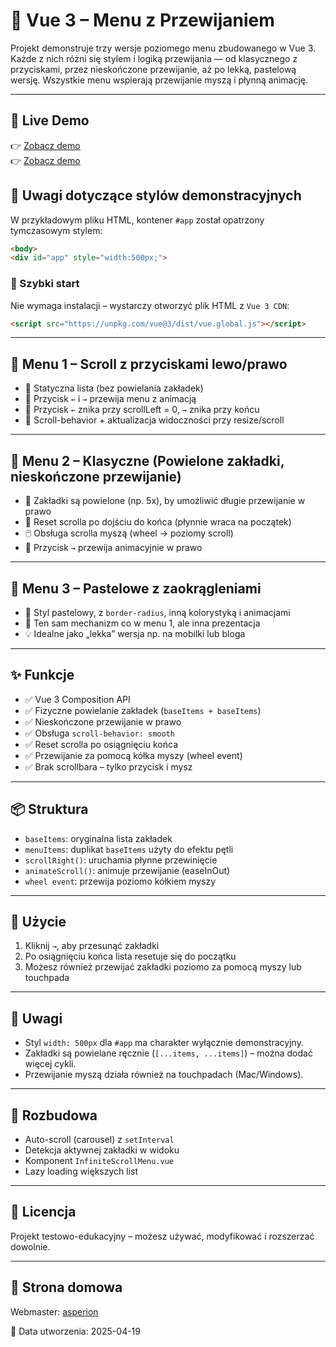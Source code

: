 # 🔁 Vue 3 – Menu z Przewijaniem

Projekt demonstruje trzy wersje poziomego menu zbudowanego w Vue 3. Każde z nich różni się stylem i logiką przewijania — od klasycznego z przyciskami, przez nieskończone przewijanie, aż po lekką, pastelową wersję. Wszystkie menu wspierają przewijanie myszą i płynną animację.

---

## 🔗 Live Demo

👉 [Zobacz demo](http://asperion24.eu/github/menu-scroll-x/menu-scroll-x.php)  
👉 [Zobacz demo](http://asperion24.eu/github/menu-scroll-x-all/menu-scroll-x-all.php) 

## 📝 Uwagi dotyczące stylów demonstracyjnych

W przykładowym pliku HTML, kontener `#app` został opatrzony tymczasowym stylem:

```html
<body>
<div id="app" style="width:500px;">
```
### 🚀 Szybki start

Nie wymaga instalacji – wystarczy otworzyć plik HTML z `Vue 3 CDN`:

```html
<script src="https://unpkg.com/vue@3/dist/vue.global.js"></script>
```
---

## 🧲 Menu 1 – Scroll z przyciskami lewo/prawo

- 🧭 Statyczna lista (bez powielania zakładek)
- 🔘 Przycisk `←` i `→` przewija menu z animacją
- 🧠 Przycisk `←` znika przy scrollLeft = 0, `→` znika przy końcu
- 🔄 Scroll-behavior + aktualizacja widoczności przy resize/scroll

---

## 🧭 Menu 2 – Klasyczne (Powielone zakładki, nieskończone przewijanie)

- 🔁 Zakładki są powielone (np. 5x), by umożliwić długie przewijanie w prawo
- 🧠 Reset scrolla po dojściu do końca (płynnie wraca na początek)
- 🖱️ Obsługa scrolla myszą (wheel → poziomy scroll)
- 🔘 Przycisk `→` przewija animacyjnie w prawo

---

## 🌸 Menu 3 – Pastelowe z zaokrągleniami

- 🎨 Styl pastelowy, z `border-radius`, inną kolorystyką i animacjami
- 🔁 Ten sam mechanizm co w menu 1, ale inna prezentacja
- 💡 Idealne jako „lekka” wersja np. na mobilki lub bloga

---

## ✨ Funkcje

- ✅ Vue 3 Composition API
- ✅ Fizyczne powielanie zakładek (`baseItems + baseItems`)
- ✅ Nieskończone przewijanie w prawo
- ✅ Obsługa `scroll-behavior: smooth`
- ✅ Reset scrolla po osiągnięciu końca
- ✅ Przewijanie za pomocą kółka myszy (wheel event)
- ✅ Brak scrollbara – tylko przycisk i mysz

---

## 📦 Struktura

- `baseItems`: oryginalna lista zakładek
- `menuItems`: duplikat `baseItems` użyty do efektu pętli
- `scrollRight()`: uruchamia płynne przewinięcie
- `animateScroll()`: animuje przewijanie (easeInOut)
- `wheel event`: przewija poziomo kółkiem myszy

---

## 🧪 Użycie

1. Kliknij `→`, aby przesunąć zakładki
2. Po osiągnięciu końca lista resetuje się do początku
3. Możesz również przewijać zakładki poziomo za pomocą myszy lub touchpada

---

## 📝 Uwagi

- Styl `width: 500px` dla `#app` ma charakter wyłącznie demonstracyjny.
- Zakładki są powielane ręcznie (`[...items, ...items]`) – można dodać więcej cykli.
- Przewijanie myszą działa również na touchpadach (Mac/Windows).

---

## 🧩 Rozbudowa

- Auto-scroll (carousel) z `setInterval`
- Detekcja aktywnej zakładki w widoku
- Komponent `InfiniteScrollMenu.vue`
- Lazy loading większych list

---

## 📄 Licencja

Projekt testowo-edukacyjny – możesz używać, modyfikować i rozszerzać dowolnie.

---

## 🔗 Strona domowa

Webmaster: [asperion](http://asperion24.eu/)

📅 Data utworzenia: 2025-04-19
